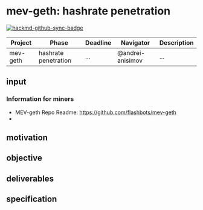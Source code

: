 # mev-geth: hashrate penetration

[![hackmd-github-sync-badge](https://hackmd.io/gFc4PQqlSBeTN4f66RSfWA/badge)](https://hackmd.io/gFc4PQqlSBeTN4f66RSfWA)


| Project  | Phase                | Deadline | Navigator        | Description |
| -------- | -------------------- | -------- | ---------------- | ----------- |
| mev-geth | hashrate penetration | ...      | @andrei-anisimov | ...         |


## input
### Information for miners
* MEV-geth Repo Readme: https://github.com/flashbots/mev-geth
* 





## motivation


## objective


## deliverables


## specification
